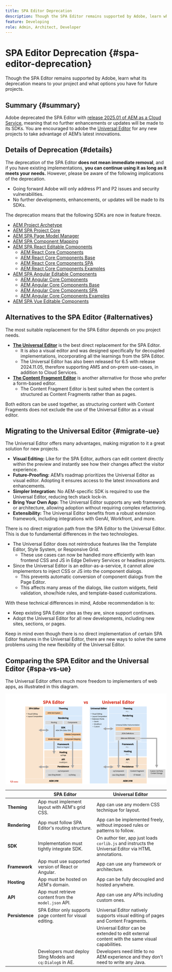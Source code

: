 ```yaml
---
title: SPA Editor Deprecation
description: Though the SPA Editor remains supported by Adobe, learn what its deprecation means to your project and what options you have for future projects.
feature: Developing
role: Admin, Architect, Developer
---
```


# SPA Editor Deprecation {#spa-editor-deprecation}

Though the SPA Editor remains supported by Adobe, learn what its deprecation means to your project and what options you have for future projects.

## Summary {#summary}

Adobe deprecated the SPA Editor with [release 2025.01 of AEM as a Cloud Service,](/help/release-notes/release-notes-cloud/2025/release-notes-2025-1-0.md#spa-editor) meaning that no further enhancements or updates will be made to its SDKs. You are encouraged to adobe the [Universal Editor](/help/implementing/universal-editor/introduction.md) for any new projects to take advantage of AEM’s latest innovations.

## Details of Deprecation {#details}

The deprecation of the SPA Editor **does not mean immediate removal**, and if you have existing implementations, **you can continue using it as long as it meets your needs.** However, please be aware of the following implications of the deprecation.

* Going forward Adobe will only address P1 and P2 issues and security vulnerabilities.
* No further developments, enhancements, or updates will be made to its SDKs.

The deprecation means that the following SDKs are now in feature freeze.

* [AEM Project Archetype](https://github.com/adobe/aem-project-archetype/)
* [AEM SPA Project Core](https://github.com/adobe/aem-spa-project-core)
* [AEM SPA Page Model Manager](https://github.com/adobe/aem-spa-page-model-manager)
* [AEM SPA Component Mapping](https://github.com/adobe/aem-spa-component-mapping)
* [AEM SPA React Editable Components](https://github.com/adobe/aem-react-editable-components)
  * [AEM React Core Components](https://github.com/adobe/aem-react-core-wcm-components)
  * [AEM React Core Components Base](https://github.com/adobe/aem-react-core-wcm-components-base)
  * [AEM React Core Components SPA](https://github.com/adobe/aem-react-core-wcm-components-spa)
  * [AEM React Core Components Examples](https://github.com/adobe/aem-react-core-wcm-components-examples)
* [AEM SPA Angular Editable Components](https://github.com/adobe/aem-angular-editable-components)
  * [AEM Angular Core Components](https://github.com/adobe/aem-angular-core-wcm-components)
  * [AEM Angular Core Components Base](https://github.com/adobe/aem-angular-core-wcm-components-base)
  * [AEM Angular Core Components SPA](https://github.com/adobe/aem-angular-core-wcm-components-spa)
  * [AEM Angular Core Components Examples](https://github.com/adobe/aem-angular-core-wcm-components-examples)
* [AEM SPA Vue Editable Components](https://github.com/mavicellc/aem-vue-editable-components)

## Alternatives to the SPA Editor {#alternatives}

The most suitable replacement for the SPA Editor depends on you project needs.

* **[The Universal Editor](/help/edge/wysiwyg-authoring/authoring.md)** is the best direct replacement for the SPA Editor.
  * It is also a visual editor and was designed specifically for decoupled implementations, incorporating all the learnings from the SPA Editor.
  * The Universal Editor has also been released for 6.5 with release 2024.11.05, therefore supporting AMS and on-prem use-cases, in addition to Cloud Services.
* **[The Content Fragment Editor](/help/assets/content-fragments/content-fragments-managing.md)** is another alternative for those who prefer a form-based editor.
  * The Content Fragment Editor is best suited when the content is structured as Content Fragments rather than as pages.

Both editors can be used together, as structuring content with Content Fragments does not exclude the use of the Universal Editor as a visual editor.

## Migrating to the Universal Editor {#migrate-ue}

The Universal Editor offers many advantages, making migration to it a great solution for new projects.

* **Visual Editing:** Like for the SPA Editor, authors can edit content directly within the preview and instantly see how their changes affect the visitor experience.
* **Future-Proofing:** AEM’s roadmap prioritizes the Universal Editor as visual editor. Adopting it ensures access to the latest innovations and enhancements.
* **Simpler Integration:** No AEM-specific SDK is required to use the Universal Editor, reducing tech stack lock-in.
* **Bring Your Own App:** The Universal Editor supports any web framework or architecture, allowing adoption without requiring complex refactoring.
* **Extensibility:** The Universal Editor benefits from a robust extension framework, including integrations with GenAI, Workfront, and more.

There is no direct migration path from the SPA Editor to the Universal Editor. This is due to fundamental differences in the two technologies.

* The Universal Editor does not reintroduce features like the Template Editor, Style System, or Responsive Grid. 
  * These use cases can now be handled more efficiently with lean frontend CSS and JS in Edge Delivery Services or headless projects.
* Since the  Universal Editor is an editor-as-a-service, it cannot allow implementors to inject CSS or JS into the component dialogs.
  * This prevents automatic conversion of component dialogs from the Page Editor.
  * This affects many areas of the dialogs, like custom widgets, field validation, show/hide rules, and template-based customizations.

With these technical differences in mind, Adobe recommendation is to:

* Keep existing SPA Editor sites as they are, since support continues.
* Adopt the Universal Editor for all new developments, including new sites, sections, or pages.

Keep in mind even though there is no direct implementation of certain SPA Editor features in the Universal Editor, there are new ways to solve the same problems using the new flexibility of the Universal Editor.

## Comparing the SPA Editor and the Universal Editor {#spa-vs-ue}

The Universal Editor offers much more freedom to implementers of web apps, as illustrated in this diagram.

![Universal Editor and SPA Editor architectures compared](assets/spa-editor-vs-ue.png)

||SPA Editor|Universal Editor|
|---|---|---|
|**Theming**|App must implement layout with AEM's grid CSS.|App can use any modern CSS technique for layout.|
|**Rendering**|App must follow SPA Editor's routing structure.|App can be implemented freely, without imposed rules or patterns to follow.|
|**SDK**|Implementation must tightly integrate SDK.|On author tier, app just loads `corlib.js` and instructs the Universal Editor via HTML annotations.|
|**Framework**|App must use supported version of React or Angular.|App can use any framework or architecture.|
|**Hosting**|App must be hosted on AEM's domain.|App can be fully decoupled and hosted anywhere.|
|**API**|App must retrieve content from the `model.json` API.|App can use any APIs including custom ones.|
|**Persistence**|SPA Editor only supports page content for visual editing.|Universal Editor natively supports visual editing of pages and Content Fragments.|
|||Universal Editor can be extended to edit external content with the same visual capabilities.|
||Developers must deploy Sling Models and `cq:Dialog`s in AE.|Developers need little to no AEM experience and they don't need to write any Java.|
